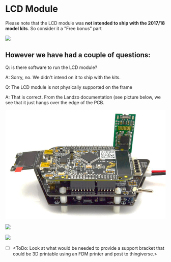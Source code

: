 # LCD Module

Please note that the LCD module was **not intended to ship with the 2017/18 model kits**. So consider it a "Free bonus" part

![](../../../.gitbook/assets/IMG\_20171221\_134547.png)

## However we have had a couple of questions:

Q: is there software to run the LCD module?

A: Sorry, no. We didn't intend on it to ship with the kits.

Q: The LCD module is not physically supported on the frame

A: That is correct. From the Landzo documentation (see picture below, we see that it just hangs over the edge of the PCB.

![](../../../.gitbook/assets/Untitled.png)

![](../../../.gitbook/assets/IMG\_20171221\_140647.jpg)

![](../../../.gitbook/assets/IMG\_20171221\_140602.jpg)

* [ ] \<ToDo: Look at what would be needed to provide a support bracket that could be 3D printable using an FDM printer and post to thingiverse.>&#x20;
